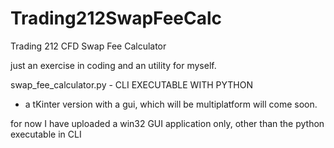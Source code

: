 # Trading212SwapFeeCalc
Trading 212 CFD Swap Fee Calculator

just an exercise in coding and an utility for myself.




swap_fee_calculator.py - CLI EXECUTABLE WITH PYTHON 
- a tKinter version with a gui, which will be multiplatform will come soon.

for now I have uploaded a win32 GUI application only, other than the python executable in CLI 
